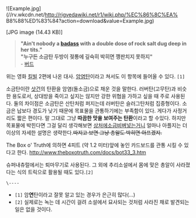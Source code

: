 ![Example.jpg](//rv.wkcdn.net/http://rigvedawiki.net/r1/wiki.php/%EC%86%8C%EA%
B8%88%ED%83%84?action=download&value=Example.jpg)

[JPG image (14.43 KB)]

  

> **"Ain't nobody a [badass](Bad%20Ass.md) with a double dose of rock salt
dug deep in her tits."**  
**"누구든 소금탄 두방이 젖통에 깊숙히 박히면 깽판치지 못하지"**  
\- [버드](%EB%B2%84%EB%93%9C.md)

  
위는 영화 [킬빌](%ED%82%AC%EB%B9%8C.md) 2편에 나온 대사.
[암염탄](%EC%95%94%EC%97%BC%ED%83%84.md)이라고 쳐서도 이 항목에 들어올 수 있다. `[1]`

소금탄이란 [샷건](%EC%83%B7%EA%B1%B4.md)의 탄환을 암염(돌소금)으로 채운 것을 말한다. 러버탄(고무탄)과 비슷한
용도로서, 상대방을 죽이고 싶지는 않지만 강한 위협을 가하고 싶을 때 주로 사용된다. 둘의 차이점은 소금탄은 산탄처럼 퍼지는데 러버탄은
슬러그탄처럼 집중형이다. 소금은 납보다 경도가 낮기 때문에 목표물을 관통하기에는 부족함이 있다. 게다가 사정거리도 짧은 편이다. 말 그대로
그냥 **따끔한 맛을 보여주는 탄환**이라고 할 수있다. 하지만 목표물에 박힌다면 그걸 달리 생각해보면 [상처에소금비벼넣는거니](%EC%83%81%EC%B2%98%EC%97%90%20%EC%86%8C%EA%B8%88%EC%9D%84.md) 얼마나
아플지는 더 이상의 자세한 설명은 생략한다.<del>따지고 보면 그냥 총알도 박히면 아프겠지.</del>

The Box o' Truth에 의하면 4피트 (약 1.2 미터)앞에 놓인 카드보드를 관통 시킬 수 있다고 한다.
<http://www.theboxotruth.com/docs/bot33_3.htm>

슈퍼내츄럴에서는 퇴마무기로 사용된다. 그 외에 추리소설에서 몸에 맞은 총알이 사라졌다는 식의 트릭으로 활용될 때도 있다.`[2]`

`\----`

  * `[1]` 암**연**탄이라고 잘못 알고 있는 경우가 은근히 많다(...)
  * `[2]` 실제로는 녹는 데 시간이 걸려 소설에서 묘사되는 것처럼 사라진 채로 발견되는 일은 없을 것이다.

